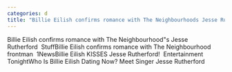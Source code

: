 ```yaml
---
categories: d
title: "Billie Eilish confirms romance with The Neighbourhoods Jesse Rutherford  Stuff"
---
```

Billie Eilish confirms romance with The Neighbourhood"s Jesse Rutherford&nbsp;&nbsp;StuffBillie Eilish confirms romance with The Neighbourhood frontman&nbsp;&nbsp;1NewsBillie Eilish KISSES Jesse Rutherford!&nbsp;&nbsp;Entertainment TonightWho Is Billie Eilish Dating Now? Meet Singer Jesse Rutherford
